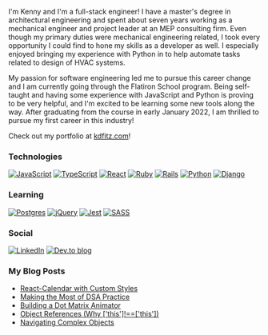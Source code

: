 I'm Kenny and I'm a full-stack engineer! I have a master's degree in architectural engineering and spent about seven years working as a mechanical engineer and project leader at an MEP consulting firm. Even though my primary duties were mechanical engineering related, I took every opportunity I could find to hone my skills as a developer as well. I especially enjoyed bringing my experience with Python in to help automate tasks related to design of HVAC systems.

My passion for software engineering led me to pursue this career change and I am currently going through the Flatiron School program. Being self-taught and having some experience with JavaScript and Python is proving to be very helpful, and I'm excited to be learning some new tools along the way. After graduating from the course in early January 2022, I am thrilled to pursue my first career in this industry!

Check out my portfolio at [kdfitz.com](https://kdfitz.com)!

### Technologies
[![JavaScript](https://img.shields.io/badge/javascript-%23323330.svg?style=for-the-badge&logo=javascript&logoColor=%23F7DF1E)](https://github.com/fitzgeraldkd?tab=repositories&q=topic%3Ajavascript)
[![TypeScript](https://img.shields.io/badge/typescript-%23007ACC.svg?style=for-the-badge&logo=typescript&logoColor=white)](https://github.com/fitzgeraldkd?tab=repositories&q=topic%3Atypescript)
[![React](https://img.shields.io/badge/react-%2320232a.svg?style=for-the-badge&logo=react&logoColor=%2361DAFB)](https://github.com/fitzgeraldkd?tab=repositories&q=topic%3Areact)
[![Ruby](https://img.shields.io/badge/ruby-%23CC342D.svg?style=for-the-badge&logo=ruby&logoColor=white)](https://github.com/fitzgeraldkd?tab=repositories&q=topic%3Aruby)
[![Rails](https://img.shields.io/badge/rails-%23CC0000.svg?style=for-the-badge&logo=ruby-on-rails&logoColor=white)](https://github.com/fitzgeraldkd?tab=repositories&q=topic%3Arails)
[![Python](https://img.shields.io/badge/python-3670A0?style=for-the-badge&logo=python&logoColor=ffdd54)](https://github.com/fitzgeraldkd?tab=repositories&q=topic%3Apython)
[![Django](https://img.shields.io/badge/django-%23092E20.svg?style=for-the-badge&logo=django&logoColor=white)](https://github.com/fitzgeraldkd?tab=repositories&q=topic%3Adjango)

### Learning
[![Postgres](https://img.shields.io/badge/postgres-%23316192.svg?style=for-the-badge&logo=postgresql&logoColor=white)](https://github.com/fitzgeraldkd?tab=repositories&q=topic%3Apostgres)
[![jQuery](https://img.shields.io/badge/jquery-%230769AD.svg?style=for-the-badge&logo=jquery&logoColor=white)](https://github.com/fitzgeraldkd?tab=repositories&q=topic%3Ajquery)
[![Jest](https://img.shields.io/badge/-jest-%23C21325?style=for-the-badge&logo=jest&logoColor=white)](https://github.com/fitzgeraldkd?tab=repositories&q=topic%3Ajest)
[![SASS](https://img.shields.io/badge/SASS-hotpink.svg?style=for-the-badge&logo=SASS&logoColor=white)](https://github.com/fitzgeraldkd?tab=repositories&q=topic%3Asass)

### Social
[![LinkedIn](https://img.shields.io/badge/linkedin-%230077B5.svg?style=for-the-badge&logo=linkedin&logoColor=white)](https://www.linkedin.com/in/kenneth-fitzgerald/)
[![Dev.to blog](https://img.shields.io/badge/dev.to-0A0A0A?style=for-the-badge&logo=dev.to&logoColor=white)](https://dev.to/fitzgeraldkd)

### My Blog Posts

<!-- BLOG-POST-LIST:START -->
- [React-Calendar with Custom Styles](https://dev.to/fitzgeraldkd/react-calendar-with-custom-styles-30c9)
- [Making the Most of DSA Practice](https://dev.to/fitzgeraldkd/making-the-most-of-dsa-practice-5h78)
- [Building a Dot Matrix Animator](https://dev.to/fitzgeraldkd/building-a-dot-matrix-animator-4edm)
- [Object References &lpar;Why [&#39;this&#39;]!==[&#39;this&#39;]&rpar;](https://dev.to/fitzgeraldkd/object-references-why-thisthis-5l6)
- [Navigating Complex Objects](https://dev.to/fitzgeraldkd/navigating-complex-objects-4pe7)
<!-- BLOG-POST-LIST:END -->

<!--
**fitzgeraldkd/fitzgeraldkd** is a ✨ _special_ ✨ repository because its `README.md` (this file) appears on your GitHub profile.

Here are some ideas to get you started:

- 🔭 I’m currently working on ...
- 🌱 I’m currently learning ...
- 👯 I’m looking to collaborate on ...
- 🤔 I’m looking for help with ...
- 💬 Ask me about ...
- 📫 How to reach me: ...
- 😄 Pronouns: ...
- ⚡ Fun fact: ...
-->
